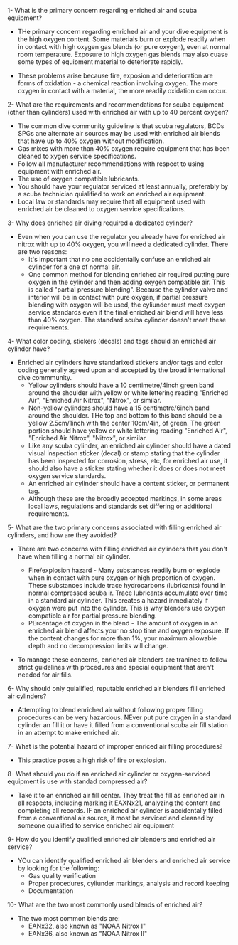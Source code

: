 1- What is the primary concern regarding enriched air and scuba equipment?

- THe primary concern regarding enriched air and your dive equipment is the high oxygen content. Some materials burn or explode readily when in contact with high oxygen gas blends (or pure oxygen), even at normal room temperature. Exposure to high oxygen gas blends may also cuase some types of equipment material to deteriorate rapidly.

- These problems arise because fire, exposion and deterioration are forms of oxidation - a chemical reaction involving oxygen. The more oxygen in contact with a material, the more readily oxidation can occur.

2- What are the requirements and recommendations for scuba equipment (other than cylinders) used with enriched air with up to 40 percent oxygen?

- The common dive community guideline is that scuba regulators, BCDs SPGs ane alternate air sources may be used with enriched air blends that have up to 40% oxygen without modification.
- Gas mixes with more than 40% oxygen require equipment that has been cleaned to xygen service specifications.
- Follow all manufacturer recommendations with respect to using equipment with enriched air.
- The use of oxygen compatible lubricants.
- You should have your regulator serviced at least annually, preferably by a scuba technician quialified to work on enriched air equipment.
- Local law or standards may require that all equipment used with enriched air be cleaned to oxygen service specifications.

3- Why does enriched air diving required a dedicated cylinder?

- Even when you can use the regulator you already have for enriched air nitrox with up to 40% oxygen, you will need a dedicated cylinder. There are two reasons:
    - It's important that no one accidentally confuse an enriched air cylinder for a one of normal air. 
    - One common method for blending enriched air required putting pure oxygen in the cylinder and then adding oxygen compatible air. This is called "partial pressure blending". Because the cylinder valve and interior will be in contact with pure oxygen, if partial pressure blending with oxygen will be used, the cyliunder must meet oxygen service standards even if the final enriched air blend will have less than 40% oxygen. The standard scuba cylinder doesn't meet these requirements.

4- What color coding, stickers (decals) and tags should an enriched air cylinder have?

- Enriched air cylinders have standarixed stickers and/or tags and color coding generally agreed upon and accepted by the broad international dive commmunity.
    - Yellow cylinders should have a 10 centimetre/4inch green band around the shoulder with yellow or white lettering reading "Enriched Air", "Enriched Air Nitrox", "Nitrox", or similar.
    - Non-yellow cylinders should have a 15 centimetre/6inch band around the shoulder. THe top and bottom fo this band should be a yellow 2.5cm/1inch with the center 10cm/4in, of green. The green portion should have yellow or white lettering reading "Enriched Air", "Enriched Air Nitrox", "Nitrox", or similar.
    - Like any scuba cylinder, an enriched air cylinder should have a dated visual inspection sticker (decal) or stamp stating that the cylinder has been inspected for corrosion, stress, etc, for enriched air use, it should also have a sticker stating whether it does or does not meet oxygen service standards.
    - An enriched air cylinder should have a content sticker, or permanent tag.
    - Although these are the broadly accepted markings, in some areas local laws, regulations and standards set differing or additional requirements. 

5- What are the two primary concerns associated with filling enriched air cylinders, and how are they avoided?

- There are two concerns with filling enriched air cylinders that you don't have when filling a normal air cylinder. 
    - Fire/explosion hazard - Many substances readily burn or explode when in contact with pure oxygen or high proportion of oxygen. These substances include trace hydrocarbons (lubricants) found in normal compressed scuba ir. Trace lubricants accumulate over time in a standard air cylinder. This creates a hazard inmediately if oxygen were put into the cylinder. This is why blenders use oxygen compatible air for partial pressure blending.
    - PErcentage of oxygen in the blend - The amount of oxygen in an enriched air blend affects your no stop time and oxygen exposure. If the content changes for more than 1%, your maximum allowable depth and no decompression limits will change.

- To manage these concerns, enriched air blenders are tranined to follow strict guidelines with procedures and special equipment that aren't needed for air fills. 

6- Why should only quialified, reputable enriched air blenders fill enriched air cylinders?

- Attempting to blend enriched air without following proper filling procedures can be very hazardous. NEver put pure oxygen in a standard cylinder an fill it or have it filled from a conventional scuba air fill station in an attempt to make enriched air. 

7- What is the potential hazard of improper enriced air filling procedures?

- This practice poses a high risk of fire or explosion.

8- What should you do if an enriched air cylinder or oxygen-serviced equipment is use with standad compressed air?

- Take it to an enriched air fill center. They treat the fill as enriched air in all respects, including marking it EAXNx21, analyzing the content and completing all records. IF an enriched air cylinder is accidentally filled from a conventional air source, it most be serviced and cleaned by someone quialified to service enriched air equipment

9- How do you identify qualified enriched air blenders and enriched air service?

- YOu can identify qualified enriched air blenders and enriched air service by looking for the following:
    - Gas quality verification
    - Proper procedures, cyliunder markings, analysis and record keeping
    - Documentation

10- What are the two most commonly used blends of enriched air?

- The two most common blends are:
    - EANx32, also known as "NOAA Nitrox I"
    - EANx36, also known as "NOAA Nitrox II"
